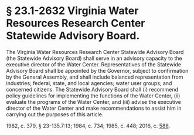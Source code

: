 # § 23.1-2632 Virginia Water Resources Research Center Statewide Advisory Board.

<p>The Virginia Water Resources Research Center Statewide Advisory Board (the Statewide Advisory Board) shall serve in an advisory capacity to the executive director of the Water Center. Representatives of the Statewide Advisory Board shall be appointed by the Governor, subject to confirmation by the General Assembly, and shall include balanced representation from industries; federal, state, and local agencies; water user groups; and concerned citizens. The Statewide Advisory Board shall (i) recommend policy guidelines for implementing the functions of the Water Center, (ii) evaluate the programs of the Water Center, and (iii) advise the executive director of the Water Center and make recommendations to assist him in carrying out the purposes of this article.</p><p>1982, c. 379, § 23-135.7:13; 1984, c. 734; 1985, c. 448; 2016, c. <a href='http://lis.virginia.gov/cgi-bin/legp604.exe?161+ful+CHAP0588'>588</a>.</p>